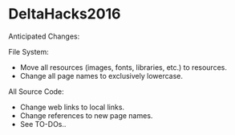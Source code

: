 # DeltaHacks2016

Anticipated Changes:

File System:
* Move all resources (images, fonts, libraries, etc.) to resources.
* Change all page names to exclusively lowercase.

All Source Code:
* Change web links to local links.
* Change references to new page names.
* See TO-DOs..

